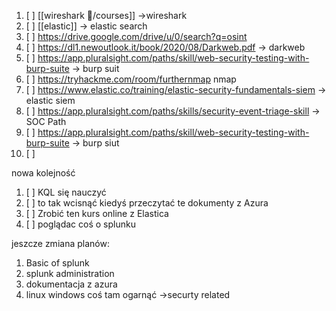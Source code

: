 1. [ ] [[wireshark 🦈/courses]] ->wireshark
2. [ ] [[elastic]] -> elastic search 
3. [ ] https://drive.google.com/drive/u/0/search?q=osint
4. [ ] https://dl1.newoutlook.it/book/2020/08/Darkweb.pdf -> darkweb 
5. [ ] https://app.pluralsight.com/paths/skill/web-security-testing-with-burp-suite -> burp suit
6. [ ] https://tryhackme.com/room/furthernmap nmap
7. [ ] https://www.elastic.co/training/elastic-security-fundamentals-siem -> elastic siem 
8. [ ] https://app.pluralsight.com/paths/skills/security-event-triage-skill -> SOC Path
9. [ ] https://app.pluralsight.com/paths/skill/web-security-testing-with-burp-suite -> burp siut
10. [ ] 


nowa kolejność
1. [ ] KQL się nauczyć
2.  [ ] to tak wcisnąć kiedyś przeczytać te dokumenty z Azura
3. [ ] Zrobić ten kurs online z Elastica
4. [ ] poglądac coś o splunku 

jeszcze zmiana planów:
1. Basic of splunk 
2. splunk administration
3. dokumentacja z azura 
4. linux windows coś tam ogarnąć ->securty related